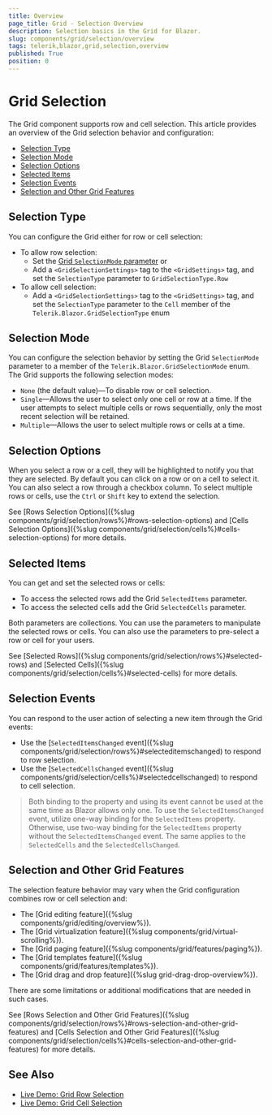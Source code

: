```yaml
---
title: Overview
page_title: Grid - Selection Overview
description: Selection basics in the Grid for Blazor.
slug: components/grid/selection/overview
tags: telerik,blazor,grid,selection,overview
published: True
position: 0
---
```


# Grid Selection

The Grid component supports row and cell selection. This article provides an overview of the Grid selection behavior and configuration:

* [Selection Type](#selection-type)
* [Selection Mode](#selection-mode)
* [Selection Options](#selection-options)
* [Selected Items](#selected-items)
* [Selection Events](#selection-events)
* [Selection and Other Grid Features](#selection-and-other-grid-features)

## Selection Type

You can configure the Grid either for row or cell selection:
* To allow row selection:
  * Set the [Grid `SelectionMode` parameter](#selection-mode) or
  * Add a `<GridSelectionSettings>` tag to the `<GridSettings>` tag, and set the `SelectionType` parameter to `GridSelectionType.Row`
* To allow cell selection:
  * Add a `<GridSelectionSettings>` tag to the `<GridSettings>` tag, and set the `SelectionType` parameter to the `Cell` member of the `Telerik.Blazor.GridSelectionType` enum

## Selection Mode

You can configure the selection behavior by setting the Grid `SelectionMode` parameter to a member of the `Telerik.Blazor.GridSelectionMode` enum. The Grid supports the following selection modes:

* `None` (the default value)—To disable row or cell selection.
* `Single`—Allows the user to select only one cell or row at a time. If the user attempts to select multiple cells or rows sequentially, only the most recent selection will be retained.
* `Multiple`—Allows the user to select multiple rows or cells at a time.

## Selection Options

When you select a row or a cell, they will be highlighted to notify you that they are selected. By default you can click on a row or on a cell to select it. You can also select a row through a checkbox column. To select multiple rows or cells, use the `Ctrl` or `Shift` key to extend the selection.

See [Rows Selection Options]({%slug components/grid/selection/rows%}#rows-selection-options) and [Cells Selection Options]({%slug components/grid/selection/cells%}#cells-selection-options) for more details.

## Selected Items

You can get and set the selected rows or cells:
* To access the selected rows add the Grid `SelectedItems` parameter.
* To access the selected cells add the Grid `SelectedCells` parameter.

Both parameters are collections. You can use the parameters to manipulate the selected rows or cells. You can also use the parameters to pre-select a row or cell for your users.

See [Selected Rows]({%slug components/grid/selection/rows%}#selected-rows) and [Selected Cells]({%slug components/grid/selection/cells%}#selected-cells) for more details.

## Selection Events

You can respond to the user action of selecting a new item through the Grid events:
* Use the [`SelectedItemsChanged` event]({%slug components/grid/selection/rows%}#selecteditemschanged) to respond to row selection.
* Use the [`SelectedCellsChanged` event]({%slug components/grid/selection/cells%}#selectedcellschanged) to respond to cell selection.

> Both binding to the property and using its event cannot be used at the same time as Blazor allows only one. To use the `SelectedItemsChanged` event, utilize one-way binding for the `SelectedItems` property. Otherwise, use two-way binding for the `SelectedItems` property without the `SelectedItemsChanged` event. The same applies to the `SelectedCells` and the `SelectedCellsChanged`.

## Selection and Other Grid Features

The selection feature behavior may vary when the Grid configuration combines row or cell selection and:
* The [Grid editing feature]({%slug components/grid/editing/overview%}).
* The [Grid virtualization feature]({%slug components/grid/virtual-scrolling%}).
* The [Grid paging feature]({%slug components/grid/features/paging%}).
* The [Grid templates feature]({%slug components/grid/features/templates%}).
* The [Grid drag and drop feature]({%slug grid-drag-drop-overview%}).

There are some limitations or additional modifications that are needed in such cases.

See [Rows Selection and Other Grid Features]({%slug components/grid/selection/rows%}#rows-selection-and-other-grid-features) and [Cells Selection and Other Grid Features]({%slug components/grid/selection/cells%}#cells-selection-and-other-grid-features) for more details.

## See Also

  * [Live Demo: Grid Row Selection](https://demos.telerik.com/blazor-ui/grid/row-selection)
  * [Live Demo: Grid Cell Selection](https://demos.telerik.com/blazor-ui/grid/cell-selection)
